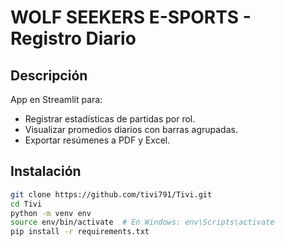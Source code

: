 # WOLF SEEKERS E-SPORTS - Registro Diario

## Descripción
App en Streamlit para:
- Registrar estadísticas de partidas por rol.
- Visualizar promedios diarios con barras agrupadas.
- Exportar resúmenes a PDF y Excel.

## Instalación

```bash
git clone https://github.com/tivi791/Tivi.git
cd Tivi
python -m venv env
source env/bin/activate  # En Windows: env\Scripts\activate
pip install -r requirements.txt
